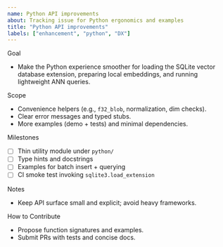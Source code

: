 ```yaml
---
name: Python API improvements
about: Tracking issue for Python ergonomics and examples
title: "Python API improvements"
labels: ["enhancement", "python", "DX"]
---
```


Goal
- Make the Python experience smoother for loading the SQLite vector database extension, preparing local embeddings, and running lightweight ANN queries.

Scope
- Convenience helpers (e.g., `f32_blob`, normalization, dim checks).
- Clear error messages and typed stubs.
- More examples (demo + tests) and minimal dependencies.

Milestones
- [ ] Thin utility module under `python/`
- [ ] Type hints and docstrings
- [ ] Examples for batch insert + querying
- [ ] CI smoke test invoking `sqlite3.load_extension`

Notes
- Keep API surface small and explicit; avoid heavy frameworks.

How to Contribute
- Propose function signatures and examples.
- Submit PRs with tests and concise docs.


